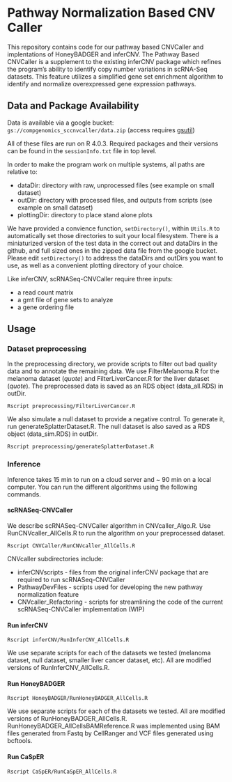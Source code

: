 # Pathway Normalization Based CNV Caller

This repository contains code for our pathway based CNVCaller and implentations of HoneyBADGER and inferCNV. The Pathway Based CNVCaller is a supplement to the existing inferCNV package which refines the program’s ability to identify copy number variations in scRNA-Seq datasets. This feature utilizes a simplified gene set enrichment algorithm to identify and normalize overexpressed gene expression pathways.


## Data and Package Availability

Data is available via a google bucket: `gs://compgenomics_sccnvcaller/data.zip` (access requires [gsutil](https://cloud.google.com/storage/docs/gsutil_install))

All of these files are run on R 4.0.3. Required packages and their versions can be found in the `sessionInfo.txt` file in top level.

In order to make the program work on multiple systems, all paths are relative to:

- dataDir: directory with raw, unprocessed files (see example on small dataset)
- outDir: directory with processed files, and outputs from scripts (see example on small dataset)
- plottingDir: directory to place stand alone plots

We have provided a convience function, `setDirectory()`, within `Utils.R` to automatically set those directories to suit your local filesystem. 
There is a miniaturized version of the test data in the correct out and dataDirs in the github, and full sized ones in the zipped data file from the google bucket. 
Please edit `setDirectory()` to address the dataDirs and outDirs you want to use, as well as a convenient plotting directory of your choice.  

Like inferCNV, scRNASeq-CNVCaller require three inputs:
- a read count matrix 
- a gmt file of gene sets to analyze
- a gene ordering file 


## Usage


### Dataset preprocessing
In the preprocessing directory, we provide scripts to filter out bad quality data and to annotate the remaining data.
We use FilterMelanoma.R for the melanoma dataset (*quote*) and FilterLiverCancer.R for the liver dataset (*quote*).
The preprocessed data is saved as an RDS object (data_all.RDS) in outDir.
```
Rscript preprocessing/FilterLiverCancer.R
```

We also simulate a null dataset to provide a negative control. To generate it, run generateSplatterDataset.R.
The null dataset is also saved as a RDS object (data_sim.RDS) in outDir.
```
Rscript preprocessing/generateSplatterDataset.R
```

### Inference
Inference takes 15 min to run on a cloud server and ~ 90 min on a local computer.
You can run the different algorithms using the following commands.

#### scRNASeq-CNVCaller
We describe scRNASeq-CNVCaller algorithm in CNVcaller_Algo.R. Use RunCNVcaller_AllCells.R to run the algorithm on your preprocessed dataset.

```
Rscript CNVCaller/RunCNVcaller_AllCells.R
```
CNVcaller subdirectories include:

- inferCNVscripts - files from the original inferCNV package that are required to run scRNASeq-CNVCaller
- PathwayDevFiles - scripts used for developing the new pathway normalization feature
- CNVcaller_Refactoring - scripts for streamlining the code of the current scRNASeq-CNVCaller implementation (WIP)


#### Run inferCNV
```
Rscript inferCNV/RunInferCNV_AllCells.R
```
We use separate scripts for each of the datasets we tested (melanoma dataset, null dataset, smaller liver cancer dataset, etc). All are modified versions of RunInferCNV_AllCells.R.


#### Run HoneyBADGER
```
Rscript HoneyBADGER/RunHoneyBADGER_AllCells.R
```
We use separate scripts for each of the datasets we tested. All are modified versions of RunHoneyBADGER_AllCells.R.
RunHoneyBADGER_AllCellsBAMReference.R was implemented using BAM files generated from Fastq by CellRanger and VCF files generated using bcftools.


#### Run CaSpER
```
Rscript CaSpER/RunCaSpER_AllCells.R
```